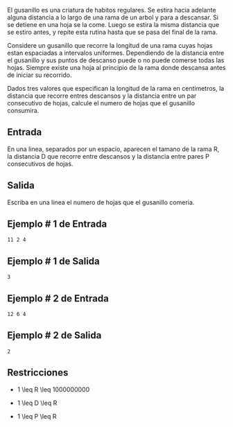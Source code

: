 El gusanillo es una criatura de habitos regulares. Se estira hacia adelante alguna distancia a lo largo de una rama de un arbol y para a descansar. Si se detiene en una hoja se la come. Luego se estira la misma distancia que se estiro antes, y repite esta rutina hasta que se pasa del final de la rama.



Considere un gusanillo que recorre la longitud de una rama cuyas hojas estan espaciadas a intervalos uniformes. Dependiendo de la distancia entre el gusanillo y sus puntos de descanso puede o no puede comerse todas las hojas. Siempre existe una hoja al principio de la rama donde descansa antes de iniciar su recorrido.



Dados tres valores que especifican la longitud de la rama en centimetros, la distancia que recorre entres descansos y la distancia entre un par consecutivo de hojas, calcule el numero de hojas que el gusanillo consumira.



## Entrada



En una linea, separados por un espacio, aparecen el tamano de la rama R, la distancia D que recorre entre descansos y la distancia entre pares P consecutivos de hojas.



## Salida



Escriba en una linea el numero de hojas que el gusanillo comeria.



## Ejemplo # 1 de Entrada



```
11 2 4
```


## Ejemplo # 1 de Salida



```
3
```


## Ejemplo # 2 de Entrada



```
12 6 4
```


## Ejemplo # 2 de Salida



```
2
```


## Restricciones



* 1 \leq R \leq 1000000000



* 1 \leq D \leq R



* 1 \leq P \leq R



